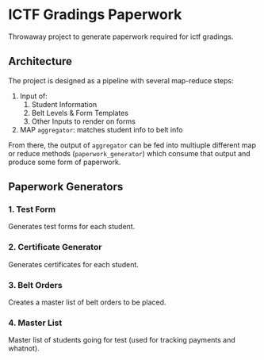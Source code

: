 # ICTF Gradings Paperwork
Throwaway project to generate paperwork required for ictf gradings.

## Architecture

The project is designed as a pipeline with several map-reduce steps:
1. Input of:
    1. Student Information
    2. Belt Levels & Form Templates
    3. Other Inputs to render on forms
2. MAP `aggregator`: matches student info to belt info

From there, the output of `aggregator` can be fed into multiuple different
map or reduce methods (`paperwork_generator`) which consume that output and
produce some form of paperwork.

## Paperwork Generators

### 1. Test Form
Generates test forms for each student.

### 2. Certificate Generator
Generates certificates for each student.

### 3. Belt Orders
Creates a master list of belt orders to be placed.

### 4. Master List
Master list of students going for test (used for tracking payments and whatnot).




